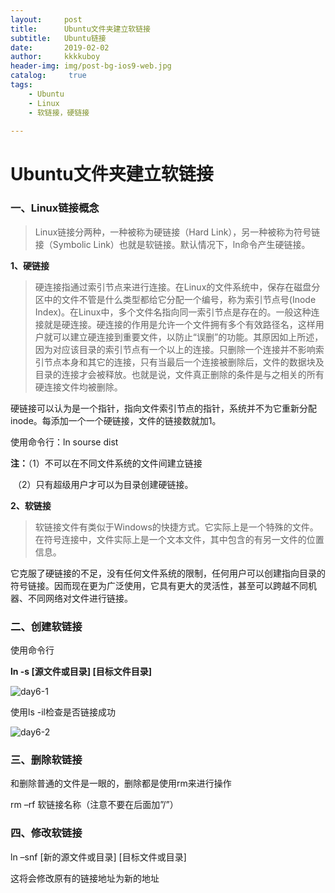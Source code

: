 ```yaml
---
layout:     post
title:      Ubuntu文件夹建立软链接
subtitle:   Ubuntu链接
date:       2019-02-02
author:     kkkkuboy
header-img: img/post-bg-ios9-web.jpg
catalog: 	 true
tags:
    - Ubuntu
    - Linux
    - 软链接，硬链接
    
---
```

# Ubuntu文件夹建立软链接



### 一、Linux链接概念

> Linux链接分两种，一种被称为硬链接（Hard Link），另一种被称为符号链接（Symbolic Link）也就是软链接。默认情况下，ln命令产生硬链接。

**1、硬链接**

> 硬连接指通过索引节点来进行连接。在Linux的文件系统中，保存在磁盘分区中的文件不管是什么类型都给它分配一个编号，称为索引节点号(Inode Index)。在Linux中，多个文件名指向同一索引节点是存在的。一般这种连接就是硬连接。硬连接的作用是允许一个文件拥有多个有效路径名，这样用户就可以建立硬连接到重要文件，以防止“误删”的功能。其原因如上所述，因为对应该目录的索引节点有一个以上的连接。只删除一个连接并不影响索引节点本身和其它的连接，只有当最后一个连接被删除后，文件的数据块及目录的连接才会被释放。也就是说，文件真正删除的条件是与之相关的所有硬连接文件均被删除。

硬链接可以认为是一个指针，指向文件索引节点的指针，系统并不为它重新分配inode。每添加一个一个硬链接，文件的链接数就加1。

使用命令行：ln  sourse dist

**注：**（1）不可以在不同文件系统的文件间建立链接

​        （2）只有超级用户才可以为目录创建硬链接。

 



**2、软链接**

> 软链接文件有类似于Windows的快捷方式。它实际上是一个特殊的文件。在符号连接中，文件实际上是一个文本文件，其中包含的有另一文件的位置信息。

它克服了硬链接的不足，没有任何文件系统的限制，任何用户可以创建指向目录的符号链接。因而现在更为广泛使用，它具有更大的灵活性，甚至可以跨越不同机器、不同网络对文件进行链接。



### 二、创建软链接

使用命令行

**ln -s [源文件或目录] [目标文件目录]**

![day6-1](C:\Users\sakura\Documents\GitHub\kukksaku.github.io\img\day6-1.JPG)

使用ls -il检查是否链接成功

![day6-2](C:\Users\sakura\Documents\GitHub\kukksaku.github.io\img\day6-2.JPG)



### 三、删除软链接

和删除普通的文件是一眼的，删除都是使用rm来进行操作

 rm –rf 软链接名称（注意不要在后面加”/”）



### 四、修改软链接

ln –snf  [新的源文件或目录]  [目标文件或目录]

这将会修改原有的链接地址为新的地址